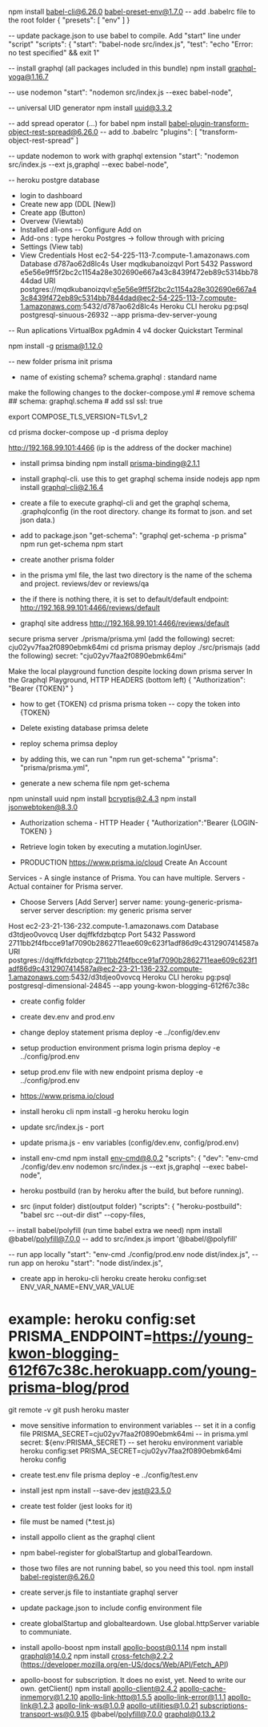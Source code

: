 npm install babel-cli@6.26.0 babel-preset-env@1.7.0
-- add .babelrc file to the root folder
{
  "presets": [
    "env"
  ]
}

-- update package.json to use babel to compile.  Add "start" line under "script"
  "scripts": {
    "start": "babel-node src/index.js",
    "test": "echo \"Error: no test specified\" && exit 1"

-- install graphql (all packages included in this bundle)
npm install graphql-yoga@1.16.7

-- use nodemon
    "start": "nodemon src/index.js --exec babel-node",

-- universal UID generator
npm install uuid@3.3.2

-- add spread operator (...) for babel
npm install babel-plugin-transform-object-rest-spread@6.26.0
-- add to .babelrc
  "plugins": [
    "transform-object-rest-spread"
  ]

-- update nodemon to work with graphql extension
    "start": "nodemon src/index.js --ext js,graphql --exec babel-node",

-- heroku postgre database
* login to dashboard
* Create new app (DDL [New])
* Create app (Button)
* Overvew (Viewtab)
* Installed all-ons -- Configure Add on
* Add-ons : type heroku Postgres -> follow through with pricing
* Settings (View tab)
* View Credentials
Host
ec2-54-225-113-7.compute-1.amazonaws.com
Database
d787ao62d8lc4s
User
mqdkubanoizqvl
Port
5432
Password
e5e56e9ff5f2bc2c1154a28e302690e667a43c8439f472eb89c5314bb7844dad
URI
postgres://mqdkubanoizqvl:e5e56e9ff5f2bc2c1154a28e302690e667a43c8439f472eb89c5314bb7844dad@ec2-54-225-113-7.compute-1.amazonaws.com:5432/d787ao62d8lc4s
Heroku CLI
heroku pg:psql postgresql-sinuous-26932 --app prisma-dev-server-young

-- Run aplications
VirtualBox
pgAdmin 4 v4
docker Quickstart Terminal

npm install -g prisma@1.12.0

-- new folder
prisma init prisma
* name of existing schema? schema.graphql     : standard name


make the following changes to the docker-compose.yml
            # remove schema
            ## schema: graphql.schema
            # add ssl
            ssl: true

export COMPOSE_TLS_VERSION=TLSv1_2

cd prisma
docker-compose up -d
prisma deploy

http://192.168.99.101:4466  (ip is the address of the docker machine)

* install primsa binding
npm install prisma-binding@2.1.1
* install graphql-cli.  use this to get graphql schema inside nodejs app
npm install graphql-cli@2.16.4
* create a file to execute graphql-cli and get the graphql schema, 
.graphqlconfig (in the root directory.  change its format to json.  and set json data.)
* add to package.json
    "get-schema": "graphql get-schema -p prisma"
npm run get-schema
npm start


* create another prisma folder
* in the prisma yml file, the last two directory is the name of the schema and project.  reviews/dev or reviews/qa
* the if there is nothing there, it is set to default/default
endpoint: http://192.168.99.101:4466/reviews/default
* graphql site address
http://192.168.99.101:4466/reviews/default

secure prisma server
./prisma/prisma.yml (add the following)
secret: cju02yv7faa2f0890ebmk64mi
cd prisma
prismay deploy
./src/prismajs (add the following)
secret: "cju02yv7faa2f0890ebmk64mi"

Make the local playground function despite locking down prisma server
In the Graphql Playground, HTTP HEADERS (bottom left)
{
  "Authorization": "Bearer {TOKEN}"
}
* how to get {TOKEN}
cd prisma
prisma token
-- copy the token into {TOKEN}

* Delete existing database
primsa delete
* reploy schema
primsa deploy
* by adding this, we can run "npm run get-schema"
        "prisma": "prisma/prisma.yml",
* generate a new schema file
npm get-schema

npm uninstall uuid
npm install bcryptjs@2.4.3
npm install jsonwebtoken@8.3.0

* Authorization schema - HTTP Header
{
  "Authorization":"Bearer {LOGIN-TOKEN} 
}
* Retrieve login token by executing a mutation.loginUser.


* PRODUCTION
https://www.prisma.io/cloud
Create An Account

Services - A single instance of Prisma.  You can have multiple.
Servers - Actual container for Prisma server.

- Choose Servers
[Add Server]
server name: young-generic-prisma-server
server description:  my generic prisma server

Host
ec2-23-21-136-232.compute-1.amazonaws.com
Database
d3tdjeo0vovcq
User
dqjffkfdzbqtcp
Port
5432
Password
2711bb2f4fbcce91af7090b2862711eae609c623f1adf86d9c4312907414587a
URI
postgres://dqjffkfdzbqtcp:2711bb2f4fbcce91af7090b2862711eae609c623f1adf86d9c4312907414587a@ec2-23-21-136-232.compute-1.amazonaws.com:5432/d3tdjeo0vovcq
Heroku CLI
heroku pg:psql postgresql-dimensional-24845 --app young-kwon-blogging-612f67c38c

- create config folder
- create dev.env and prod.env
- change deploy statement
prisma deploy -e ../config/dev.env
- setup production environment
prisma login
prisma deploy -e ../config/prod.env
- setup prod.env file with new endpoint
prisma deploy -e ../config/prod.env
- https://www.prisma.io/cloud

- install heroku cli
npm install -g heroku
heroku login
- update src/index.js - port
- update prisma.js - env variables (config/dev.env, config/prod.env)
- install env-cmd
npm install env-cmd@8.0.2
  "scripts": {
    "dev": "env-cmd ./config/dev.env nodemon src/index.js --ext js,graphql --exec babel-node",
- heroku postbuild (ran by heroku after the build, but before running).
- src (input folder) dist(output folder)
  "scripts": {
    "heroku-postbuild": "babel src --out-dir dist" --copy-files,
    
-- install babel/polyfill (run time babel extra we need)
npm install @babel/polyfill@7.0.0
-- add to src/index.js
import '@babel/@polyfill'

-- run app locally
   "start": "env-cmd ./config/prod.env node dist/index.js",
-- run app on heroku
   "start": "node dist/index.js",

* create app in heroku-cli
heroku create
heroku config:set ENV_VAR_NAME=ENV_VAR_VALUE
# example: heroku config:set PRISMA_ENDPOINT=https://young-kwon-blogging-612f67c38c.herokuapp.com/young-prisma-blog/prod
git remote -v
git push heroku master

* move sensitive information to environment variables
-- set it in a config file
PRISMA_SECRET=cju02yv7faa2f0890ebmk64mi
-- in prisma.yml
secret: ${env:PRISMA_SECRET}
-- set heroku environment variable
heroku config:set PRISMA_SECRET=cju02yv7faa2f0890ebmk64mi
heroku config

* create test.env file
prisma deploy -e ../config/test.env

* install jest
npm install --save-dev jest@23.5.0
* create test folder (jest looks for it)
* file must be named (*.test.js)

* install appollo client as the graphql client

* npm babel-register for globalStartup and globalTeardown.
*  those two files are not running babel, so you need this tool.
npm install babel-register@6.26.0
* create server.js file to instantiate graphql server
* update package.json to include config environment file
* create globalStartup and globalteardown.  Use global.httpServer variable to communiate.

* install apollo-boost
npm install apollo-boost@0.1.14
npm install graphql@14.0.2
npm install cross-fetch@2.2.2
    (https://developer.mozilla.org/en-US/docs/Web/API/Fetch_API)


* apollo-boost for subscription.  It does no exist, yet.  Need to write our own.  getClient()
npm install apollo-client@2.4.2 apollo-cache-inmemory@1.2.10 apollo-link-http@1.5.5 apollo-link-error@1.1.1 apollo-link@1.2.3 apollo-link-ws@1.0.9 apollo-utilities@1.0.21 subscriptions-transport-ws@0.9.15 @babel/polyfill@7.0.0 graphql@0.13.2